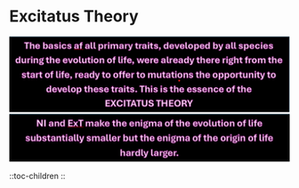 # Excitatus Theory

![excitatus theory1.png](/excitatus%20theory1.png)![NI and EXT.png](/NI%20and%20EXT.png)

::toc-children
::
